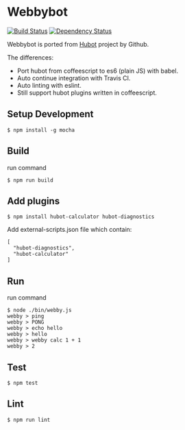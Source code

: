 # Webbybot

[![Build Status](https://travis-ci.org/gasolin/webby.png)](https://travis-ci.org/gasolin/webbybot) [![Dependency Status](https://david-dm.org/gasolin/webbybot.svg)](https://david-dm.org/gasolin/webbybot)

Webbybot is ported from [Hubot](https://github.com/github/hubot) project by Github.

The differences:

* Port hubot from coffeescript to es6 (plain JS) with babel.
* Auto continue integration with Travis CI.
* Auto linting with eslint.
* Still support hubot plugins written in coffeescript.

## Setup Development

```
$ npm install -g mocha
```

## Build

run command

```
$ npm run build
```

## Add plugins

```
$ npm install hubot-calculator hubot-diagnostics
```

Add external-scripts.json file which contain:

```
[
  "hubot-diagnostics",
  "hubot-calculator"
]
```

## Run

run command

```
$ node ./bin/webby.js
webby > ping
webby > PONG
webby > echo hello
webby > hello
webby > webby calc 1 + 1
webby > 2
```

## Test

```
$ npm test
```

## Lint
```
$ npm run lint
```
